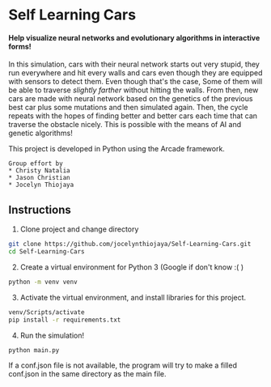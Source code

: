 # Self Learning Cars

#### Help visualize neural networks and evolutionary algorithms in interactive forms!

In this simulation, cars with their neural network starts out very stupid, they run everywhere and hit every walls and cars even though they are equipped with sensors to detect them. Even though that's the case, Some of them will be able to traverse *slightly farther* without hitting the walls. From then, new cars are made with neural network based on the genetics of the previous best car plus some mutations and then simulated again. Then, the cycle repeats with the hopes of finding better and better cars each time that can traverse the obstacle nicely. This is possible with the means of AI and genetic algorithms!

This project is developed in Python using the Arcade framework.

```
Group effort by
* Christy Natalia
* Jason Christian
* Jocelyn Thiojaya
```


## Instructions

1.  Clone project and change directory
```bash
git clone https://github.com/jocelynthiojaya/Self-Learning-Cars.git
cd Self-Learning-Cars
```
2.  Create a virtual environment for Python 3 (Google if don't know :<zero-width space>( )
```bash
python -m venv venv
```

3. Activate the virtual environment, and install libraries for this project.
```bash
venv/Scripts/activate
pip install -r requirements.txt
```

4. Run the simulation!
```bash
python main.py
```

If a conf.json file is not available, the program will try to make a filled conf.json in the same directory as the main file.